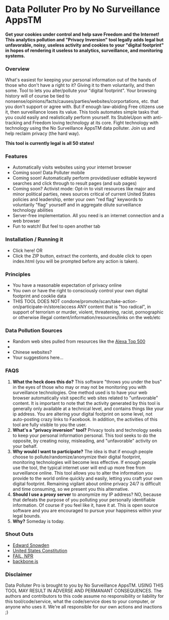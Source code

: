 Data Polluter Pro by No Surveillance AppsTM
=============================================
#### Get your cookies under control and help save Freedom and the Internet! This analytics pollution and "Privacy Inversion" tool legally adds legal but unfavorable, noisy, useless activity and cookies to your "digital footprint" in hopes of rendering it useless to analytics, surveillance, and monitoring systems. ####

### Overview ###
What's easiest for keeping your personal information out of the hands of those who don't have a right to it?  Giving it to them voluntarily, and then some. Tool to lets you alter/pollute your "digital footprint". Your browsing history will of course be tied to nonsense/opinions/facts/causes/parties/websites/corportations, etc. that you don't support or agree with. But if enough law-abiding Free citizens use it, then surveillance loses its value. This tools automates simple tasks that you could easily and realistically perform yourself. Its StubleUpon with anti-tracking and Freedom loving technology at its core. Fight technology with technology using the No Surveillance AppsTM data polluter. Join us and help reclaim privacy (the hard way).

**This tool is currently legal is all 50 states!** 

### Features ###
* Automatically visits websites using your internet browser
* Coming soon! Data Polluter mobile
* Coming soon! Automatically perform provided/user editable keyword searches and click through to result pages (and sub pages)
* Coming soon? Activist mode: Opt-in to visit resources like major and minor political parties, news sources critical of current United States policies and leadership, enter your own "red flag" keywords to voluntarily "flag" yourself and in aggregate dilute surveillance technology abilities
* Server-free implementation. All you need is an internet connection and a web browser
* Fun to watch! But feel to open another tab

### Installation / Running it ###
* Click here! OR 
* Click the ZIP button, extract the contents, and double click to open index.html (you will be prompted before any action is taken).

### Principles ###
* You have a reasonable expectation of privacy online
* You own or have the right to consciously control your own digital footprint and cooklie data
* THIS TOOL DOES NOT condone/promote/scan/take-action-on/participate-in/store/access ANY content that is "too radical", in support of terrorism or murder, violent, threatening, racist, pornographic or otherwise illegal content/information/resources/links on the web/etc

### Data Pollution Sources ###
* Random web sites pulled from resources like the [Alexa Top 500](http://www.alexa.com/topsites)
* 
* Chinese websites?
* Your suggestions here...

### FAQS ###
1. **What the heck does this do?** This software "throws you under the bus" in the eyes of those who may or may not be monitoring you with surveillance technologies. One method used is to have your web browser automatically visit specific web sites related to "unfavorable" content. It is important to note that the activity generated by this tool is generally only available at a technical level, and contains things like your ip address. You are altering your digital footprint on some level, not auto-posting crazy links to Facebook. In addition, the activities of this tool are fully visible to you the user.
2. **What's a "privacy inversion" tool?** Privacy tools and technology seeks to keep your personal information personal. This tool seeks to do the opposite, by creating noisy, misleading, and "unfavorable" activity on your behalf. 
1. **Why would I want to participate?** The idea is that if enough people choose to pollute/randomize/anonymize their digital footprint, monitoring technologies will become less effective. If enough people use the tool, the typical internet user will end up more free from surveillance online. This tool allows you to alter the information you provide to the world online quickly and easily, letting you craft your own digital footprint. Remaining vigilant about online privacy 24/7 is difficult and time consuming, so we present you this alternative.
3. **Should I use a proxy server** to anonymize my IP address? NO, because that defeats the purpose of you polluting your personally identifiable information. Of course if you feel like it, have it at. This is open source software and you are encouraged to pursue your happiness within your legal bounds. 
1. **Why?** Someday is today.

### Shout Outs ###
* [Edward Snowden](http://en.wikipedia.org/wiki/Edward_Snowden)
* [United States Constitution](http://en.wikipedia.org/wiki/United_States_Constitution) 
* [FAIL, NPR](http://www.npr.org/blogs/itsallpolitics/2013/06/12/191046130/nsa-surveillance-fails-to-rile-congress)
* [backbone.js](http://backbonejs.org/)

### Disclaimer ###
Data Polluter Pro is brought to you by No Surveillance AppsTM. USING THIS TOOL MAY RESULT IN ADVERSE AND PERMANANT CONSEQUENCES. 
The authors and contributors to this code assume no responsibility or liability for this tool/code/service, what the code/service does to your computer, or anyone who uses it. We're all responsible for our own actions and inactions ;)

